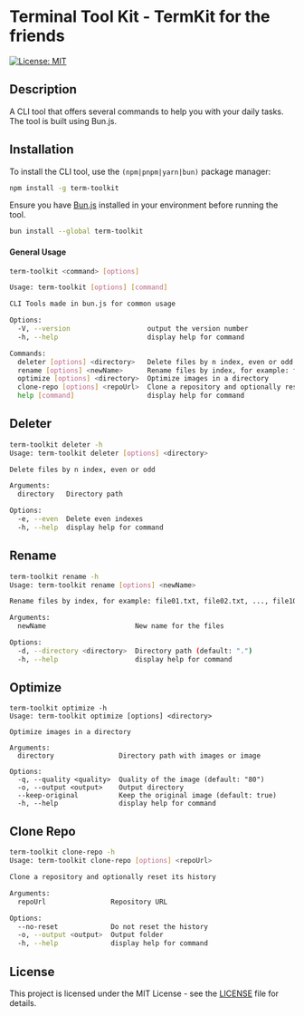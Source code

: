 # Terminal Tool Kit - TermKit for the friends

[![License: MIT](https://img.shields.io/badge/License-MIT-yellow.svg)](https://opensource.org/licenses/MIT)

## Description
A CLI tool that offers several commands to help you with your daily tasks. The tool is built using Bun.js.

## Installation
To install the CLI tool, use the `(npm|pnpm|yarn|bun)` package manager:

```sh
npm install -g term-toolkit
```

Ensure you have [Bun.js](https://bun.sh/docs/installation) installed in your environment before running the tool.

```sh
bun install --global term-toolkit
```

#### General Usage

```sh
term-toolkit <command> [options]
```

```sh
Usage: term-toolkit [options] [command]

CLI Tools made in bun.js for common usage

Options:
  -V, --version                   output the version number
  -h, --help                      display help for command

Commands:
  deleter [options] <directory>   Delete files by n index, even or odd
  rename [options] <newName>      Rename files by index, for example: file01.txt, file02.txt, ..., file10.txt
  optimize [options] <directory>  Optimize images in a directory
  clone-repo [options] <repoUrl>  Clone a repository and optionally reset its history
  help [command]                  display help for command
```

Deleter
---
```sh
term-toolkit deleter -h
Usage: term-toolkit deleter [options] <directory>

Delete files by n index, even or odd

Arguments:
  directory   Directory path

Options:
  -e, --even  Delete even indexes
  -h, --help  display help for command
```

Rename
---
```sh
term-toolkit rename -h
Usage: term-toolkit rename [options] <newName>

Rename files by index, for example: file01.txt, file02.txt, ..., file10.txt

Arguments:
  newName                      New name for the files

Options:
  -d, --directory <directory>  Directory path (default: ".")
  -h, --help                   display help for command
```

Optimize
---
```
term-toolkit optimize -h
Usage: term-toolkit optimize [options] <directory>

Optimize images in a directory

Arguments:
  directory                Directory path with images or image

Options:
  -q, --quality <quality>  Quality of the image (default: "80")
  -o, --output <output>    Output directory
  --keep-original          Keep the original image (default: true)
  -h, --help               display help for command
```

Clone Repo
---
```sh
term-toolkit clone-repo -h
Usage: term-toolkit clone-repo [options] <repoUrl>

Clone a repository and optionally reset its history

Arguments:
  repoUrl                Repository URL

Options:
  --no-reset             Do not reset the history
  -o, --output <output>  Output folder
  -h, --help             display help for command
```

## License
This project is licensed under the MIT License - see the [LICENSE](LICENSE) file for details.
